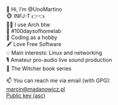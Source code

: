 👋 Hi, I’m @UnoMartino  
🐵 INFJ-T 👉👈  
🧑‍💻 I use Arch btw  
💾 #100daysofhomelab  
🌱 Coding as a hobby  
🖋️ Love Free Software  
💡 Main interests: Linux and networking  
🎙️ Amateur pro-audio live sound production  
📖 The Witcher book series

📫 You can reach me via email (with GPG):  
[marcin@madanowicz.pl](mailto:marcin@madanowicz.pl)  
[Public key (asc)](https://raw.githubusercontent.com/UnoMartino/UnoMartino/main/marcin%40madanowicz.pl_pubkey.asc)  
